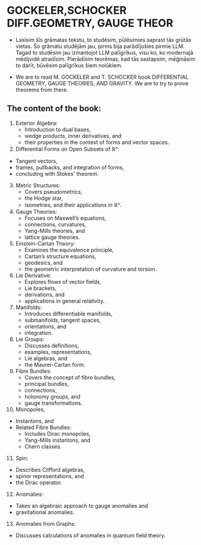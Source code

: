 # GOCKELER,SCHOCKER DIFF.GEOMETRY, GAUGE THEOR
- Lasīsim šīs grāmatas tekstu, to studēsim, pūlēsimies saprast tās grūtās vietas. Šo grāmatu studējām jau, pirms bija parādījušies pirmie LLM. Tagad to studēsim jau izmantojot LLM palīgrīkus, visu ko, ko modernajā mēdijvidē atradīsim. Pierādīsim teorēmas, kad tās sastapsim, mēģināsim to darīt, būvēsim palīgrīkus šiem nolūkiem.


- We are to read M. GOCKELER and T. SCHOCKER book DIFFERENTIAL GEOMETRY,  GAUGE THEORIES,  AND GRAVITY. We are to try to prove theorems from there.

## The content of the book:
1. Exterior Algebra:
   - Introduction to dual bases,
   - wedge products, inner derivatives, and
   - their properties in the context of forms and vector spaces.
2. Differential Forms on Open Subsets of ℝⁿ:
  -  Tangent vectors,
  -  frames, pullbacks, and integration of forms,
  -  concluding with Stokes' theorem.
3. Metric Structures:
   -  Covers pseudometrics,
   -  the Hodge star,
   -  isometries, and their applications in ℝⁿ.
4. Gauge Theories:
    -   Focuses on Maxwell’s equations,
      - connections, curvatures,
      - Yang-Mills theories, and
     -  lattice gauge theories.
5. Einstein-Cartan Theory:
   -  Examines the equivalence principle,
   -  Cartan’s structure equations,
   -  geodesics, and
   -  the geometric interpretation of curvature and torsion.
6. Lie Derivative:
    - Explores flows of vector fields,
     -  Lie brackets,
     -  derivations, and
     -  applications in general relativity.
7. Manifolds:
   - Introduces differentiable manifolds,
   - submanifolds, tangent spaces,
   - orientations, and
   - integration.
8. Lie Groups:
   - Discusses definitions,
   - examples, representations,
   - Lie algebras, and
   - the Maurer-Cartan form.
9. Fibre Bundles:
   - Covers the concept of fibre bundles,
   - principal bundles,
   - connections,
   - holonomy groups, and
   - gauge transformations.
10. Monopoles,
   - Instantons, and
   -  Related Fibre Bundles:
        - Includes Dirac monopoles,
        - Yang-Mills instantons, and
        - Chern classes.
11. Spin:
   - Describes Clifford algebras,
   -  spinor representations, and
   -  the Dirac operator.
12. Anomalies:
   - Takes an algebraic approach to gauge anomalies and
   -  gravitational anomalies.
13. Anomalies from Graphs:
   - Discusses calculations of anomalies in quantum field theory.
